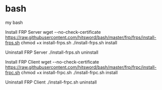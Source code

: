 # bash
my bash

Install FRP Server
wget --no-check-certificate https://raw.githubusercontent.com/hitsword/bash/master/frp/frps/install-frps.sh
chmod +x install-frps.sh
./install-frps.sh install

Uninstall FRP Server
./install-frps.sh uninstall

Install FRP Client
wget --no-check-certificate https://raw.githubusercontent.com/hitsword/bash/master/frp/frpc/install-frpc.sh
chmod +x install-frpc.sh
./install-frpc.sh install

Uninstall FRP Client
./install-frpc.sh uninstall